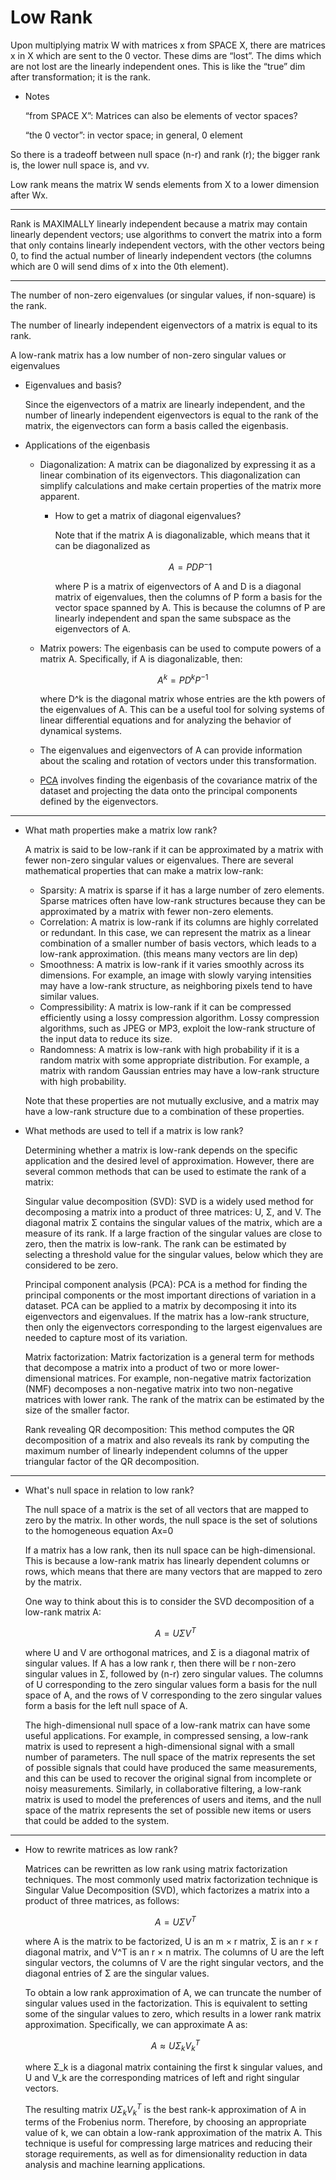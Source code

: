 # Low Rank

Upon multiplying matrix W with matrices x from SPACE X, there are matrices x in X which are sent to the 0 vector. These dims are “lost”. The dims which are not lost are the linearly independent ones. This is like the “true” dim after transformation; it is the rank.

- Notes
    
    “from SPACE X”: Matrices can also be elements of vector spaces?
    
    “the 0 vector”: in vector space; in general, 0 element
    

So there is a tradeoff between null space (n-r) and rank (r); the bigger rank is, the lower null space is, and vv.

Low rank means the matrix W sends elements from X to a lower dimension after Wx. 

---

Rank is MAXIMALLY linearly independent because a matrix may contain linearly dependent vectors; use algorithms to convert the matrix into a form that only contains linearly independent vectors, with the other vectors being 0, to find the actual number of linearly independent vectors (the columns which are 0 will send dims of x into the 0th element).

---

The number of non-zero eigenvalues (or singular values, if non-square) is the rank.

The number of linearly independent eigenvectors of a matrix is equal to its rank.

A low-rank matrix has a low number of non-zero singular values or eigenvalues

- Eigenvalues and basis?
    
    Since the eigenvectors of a matrix are linearly independent, and the number of linearly independent eigenvectors is equal to the rank of the matrix, the eigenvectors can form a basis called the eigenbasis.
    
- Applications of the eigenbasis
    - Diagonalization: A matrix can be diagonalized by expressing it as a linear combination of its eigenvectors. This diagonalization can simplify calculations and make certain properties of the matrix more apparent.
        - How to get a matrix of diagonal eigenvalues?
            
            Note that if the matrix A is diagonalizable, which means that it can be diagonalized as 
            
            $$
            A = PDP^-1
            $$
            
            where P is a matrix of eigenvectors of A and D is a diagonal matrix of eigenvalues, then the columns of P form a basis for the vector space spanned by A. This is because the columns of P are linearly independent and span the same subspace as the eigenvectors of A.
            
    - Matrix powers: The eigenbasis can be used to compute powers of a matrix A. Specifically, if A is diagonalizable, then:
        
        $$
        A^k = PD^kP^{-1}
        $$
        
        where D^k is the diagonal matrix whose entries are the kth powers of the eigenvalues of A. This can be a useful tool for solving systems of linear differential equations and for analyzing the behavior of dynamical systems.
        
    - The eigenvalues and eigenvectors of A can provide information about the scaling and rotation of vectors under this transformation.
    - [PCA](../../Neural%20Networks%20e6abb23474464e098117dced189fb7bb/PCA%2006651e45a22843a29529bcf6b112ceb5.md)  involves finding the eigenbasis of the covariance matrix of the dataset and projecting the data onto the principal components defined by the eigenvectors.
    

---

- What math properties make a matrix low rank?
    
    A matrix is said to be low-rank if it can be approximated by a matrix with fewer non-zero singular values or eigenvalues. There are several mathematical properties that can make a matrix low-rank:
    
    - Sparsity: A matrix is sparse if it has a large number of zero elements. Sparse matrices often have low-rank structures because they can be approximated by a matrix with fewer non-zero elements.
    - Correlation: A matrix is low-rank if its columns are highly correlated or redundant. In this case, we can represent the matrix as a linear combination of a smaller number of basis vectors, which leads to a low-rank approximation. (this means many vectors are lin dep)
    - Smoothness: A matrix is low-rank if it varies smoothly across its dimensions. For example, an image with slowly varying intensities may have a low-rank structure, as neighboring pixels tend to have similar values.
    - Compressibility: A matrix is low-rank if it can be compressed efficiently using a lossy compression algorithm. Lossy compression algorithms, such as JPEG or MP3, exploit the low-rank structure of the input data to reduce its size.
    - Randomness: A matrix is low-rank with high probability if it is a random matrix with some appropriate distribution. For example, a matrix with random Gaussian entries may have a low-rank structure with high probability.
    
    Note that these properties are not mutually exclusive, and a matrix may have a low-rank structure due to a combination of these properties.
    
- What methods are used to tell if a matrix is low rank?
    
    Determining whether a matrix is low-rank depends on the specific application and the desired level of approximation. However, there are several common methods that can be used to estimate the rank of a matrix:
    
    Singular value decomposition (SVD): SVD is a widely used method for decomposing a matrix into a product of three matrices: U, Σ, and V. The diagonal matrix Σ contains the singular values of the matrix, which are a measure of its rank. If a large fraction of the singular values are close to zero, then the matrix is low-rank. The rank can be estimated by selecting a threshold value for the singular values, below which they are considered to be zero.
    
    Principal component analysis (PCA): PCA is a method for finding the principal components or the most important directions of variation in a dataset. PCA can be applied to a matrix by decomposing it into its eigenvectors and eigenvalues. If the matrix has a low-rank structure, then only the eigenvectors corresponding to the largest eigenvalues are needed to capture most of its variation.
    
    Matrix factorization: Matrix factorization is a general term for methods that decompose a matrix into a product of two or more lower-dimensional matrices. For example, non-negative matrix factorization (NMF) decomposes a non-negative matrix into two non-negative matrices with lower rank. The rank of the matrix can be estimated by the size of the smaller factor.
    
    Rank revealing QR decomposition: This method computes the QR decomposition of a matrix and also reveals its rank by computing the maximum number of linearly independent columns of the upper triangular factor of the QR decomposition.
    

---

- What's null space in relation to low rank?
    
    The null space of a matrix is the set of all vectors that are mapped to zero by the matrix. In other words, the null space is the set of solutions to the homogeneous equation Ax=0
    
    If a matrix has a low rank, then its null space can be high-dimensional. This is because a low-rank matrix has linearly dependent columns or rows, which means that there are many vectors that are mapped to zero by the matrix.
    
    One way to think about this is to consider the SVD decomposition of a low-rank matrix A:
    
    $$
    A = UΣV^T
    $$
    
    where U and V are orthogonal matrices, and Σ is a diagonal matrix of singular values. If A has a low rank r, then there will be r non-zero singular values in Σ, followed by (n-r) zero singular values. The columns of U corresponding to the zero singular values form a basis for the null space of A, and the rows of V corresponding to the zero singular values form a basis for the left null space of A.
    
    The high-dimensional null space of a low-rank matrix can have some useful applications. For example, in compressed sensing, a low-rank matrix is used to represent a high-dimensional signal with a small number of parameters. The null space of the matrix represents the set of possible signals that could have produced the same measurements, and this can be used to recover the original signal from incomplete or noisy measurements. Similarly, in collaborative filtering, a low-rank matrix is used to model the preferences of users and items, and the null space of the matrix represents the set of possible new items or users that could be added to the system.
    

---

- How to rewrite matrices as low rank?
    
    Matrices can be rewritten as low rank using matrix factorization techniques. The most commonly used matrix factorization technique is Singular Value Decomposition (SVD), which factorizes a matrix into a product of three matrices, as follows:
    
    $$
    A = UΣV^T
    $$
    
    where A is the matrix to be factorized, U is an m × r matrix, Σ is an r × r diagonal matrix, and V^T is an r × n matrix. The columns of U are the left singular vectors, the columns of V are the right singular vectors, and the diagonal entries of Σ are the singular values.
    
    To obtain a low rank approximation of A, we can truncate the number of singular values used in the factorization. This is equivalent to setting some of the singular values to zero, which results in a lower rank matrix approximation. Specifically, we can approximate A as:
    
    $$
    A ≈ UΣ_kV_k^T
    $$
    
    where Σ_k is a diagonal matrix containing the first k singular values, and U and V_k are the corresponding matrices of left and right singular vectors.
    
    The resulting matrix $UΣ_kV_k^T$ is the best rank-k approximation of A in terms of the Frobenius norm. Therefore, by choosing an appropriate value of k, we can obtain a low-rank approximation of the matrix A. This technique is useful for compressing large matrices and reducing their storage requirements, as well as for dimensionality reduction in data analysis and machine learning applications.